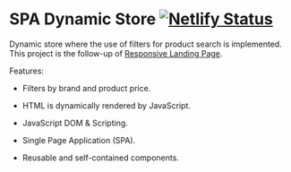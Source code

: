# SPA Dynamic Store [![Netlify Status](https://api.netlify.com/api/v1/badges/309d1ba0-b7c2-4701-bb74-84b410160197/deploy-status?branch=main)](https://visionary-responsive-page.netlify.app/) #

Dynamic store where the use of filters for product search is implemented. This project is the follow-up of <a href="https://github.com/infinitidevs/responsive-web-page" target="_blank">Responsive Landing Page</a>.

Features:

* Filters by brand and product price.

* HTML is dynamically rendered by JavaScript.

* JavaScript DOM & Scripting.

* Single Page Application (SPA).

* Reusable and self-contained components.